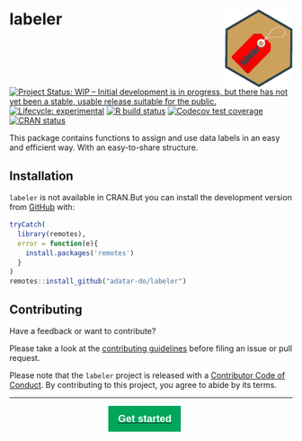 
<!-- README.md is generated from README.Rmd. Please edit that file -->

# labeler <img src='man/figures/logo.png' align="right" height="138" />

<!-- badges: start -->

[![Project Status: WIP – Initial development is in progress, but there
has not yet been a stable, usable release suitable for the
public.](https://www.repostatus.org/badges/latest/wip.svg)](https://www.repostatus.org/#wip)
[![Lifecycle:
experimental](https://img.shields.io/badge/lifecycle-experimental-orange.svg)](https://www.tidyverse.org/lifecycle/#experimental)
[![R build
status](https://github.com/adatar-do/labeler/workflows/R-CMD-check/badge.svg)](https://github.com/adatar-do/labeler/actions)
[![Codecov test
coverage](https://codecov.io/gh/adatar-do/labeler/branch/main/graph/badge.svg)](https://codecov.io/gh/adatar-do/labeler?branch=main)
[![CRAN
status](https://www.r-pkg.org/badges/version/labeler)](https://CRAN.R-project.org/package=labeler)
<!-- badges: end -->

This package contains functions to assign and use data labels in an easy
and efficient way. With an easy-to-share structure.

## Installation

<!-- You can install the released version of labeler from [CRAN](https://CRAN.R-project.org) with: -->
<!-- ``` r -->
<!-- install.packages("labeler") -->
<!-- ``` -->

`labeler` is not available in CRAN.But you can install the development
version from [GitHub](https://github.com/) with:

``` r
tryCatch(
  library(remotes),
  error = function(e){
    install.packages('remotes')
  }
)
remotes::install_github("adatar-do/labeler")
```

## Contributing

Have a feedback or want to contribute?

Please take a look at the [contributing
guidelines](https://adatar-do.github.io/labeler/CONTRIBUTING.html)
before filing an issue or pull request.

Please note that the `labeler` project is released with a [Contributor
Code of
Conduct](https://contributor-covenant.org/es/version/2/0/CODE_OF_CONDUCT.html).
By contributing to this project, you agree to abide by its terms.

<hr/>

<a href="./articles/labeler.html"><button type="button"
style = "
    border: 1px solid transparent;
    background-color: #00a65a;
    display: block;
    padding: 10px 16px;
    font-size: 18px;
    line-height: 1.3333333;
    color: #fff;
    cursor: pointer;
    margin-left: 35%;
    margin-top: 10px;
    font-weight: 900;
    text-align: center;
    white-space: nowrap;
    vertical-align: middle;">
    Get started</button></a>
